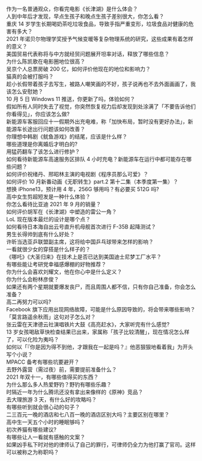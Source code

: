 作为一名普通观众，你看完电影《长津湖》是什么体会？  
人到中年后才发现，早点生孩子和晚点生孩子差别很大，你怎么看？  
重庆 14 岁学生长期喝奶茶吃垃圾食品，导致手指严重变形，垃圾食品对健康的危害有多大？  
2021 年诺贝尔物理学奖授予气候变暖等复杂物理系统的研究，这些成果有着怎样的意义？  
美国贸易代表称将与中方就经贸问题展开坦率对话，释放了哪些信息？  
为什么陈凯歌在电影圈地位很高？  
吴京个人总票房破 200 亿，如何评价他现在的地位和影响力？  
猫真的会被打服吗？  
趁小长假带着孩子去写生，被路人嘲笑画的不好，孩子说再也不去外面画画了，我该怎么安慰她？  
10 月 5 日 Windows 11 推送，你更新了吗，体验如何？  
假如所有人同时失去了视觉，你突然恢复视力后却发现到处涂满了「不要告诉他们你看得见」，你应该怎么做?  
新能源车客服回应十一假期外出充电难，称「加快布局，暂时没有更好办法」，新能源车长途出行问题该如何改善？  
你理想中韩剧《鱿鱼游戏》的结尾，应该是什么样？  
哪些道理是你离婚后才明白的?  
用猛药翻车了该怎么进行修护？  
如何看待新能源车高速服务区排队 4 小时充电？新能源车在运行中都可能存在哪些问题？  
如何评价祝绪丹、邢昭林主演的电视剧《程序员那么可爱》？  
如何评价 10 月新番动画《无职转生》part.2 第十二集（本季度第一集）？  
想换 iPhone13，预计用 4 年，256G 够用吗？有必要买 512G 吗?  
高中女生剪超短发是一种什么体验？  
你怎么看待比亚迪 2021 年 9 月的销量？  
如何评价胡军在《长津湖》中塑造的雷公一角？  
LoL 现在版本最烂的设计是哪个点？  
如何看待日本海自出云号直升机母舰首次进行 F-35B 起降测试？  
男生长得帅到底有什么好处？  
许昕当选亚乒联盟副主席，这将给中国乒乓球带来怎样的影响？  
一看就很少女的穿搭是什么样子的？  
《哪吒》《大圣归来》在技术上是否已达到美国迪士尼梦工厂水平？  
有哪些能让考研党幸福感爆棚的好物推荐？  
你为什么会喜欢刘耀文，他在你心中是什么定义？  
你为什么会粉林彦俊？  
如果还有两个星期就要爆发丧尸，而且周围人都不信，只有你自己准备，你会怎么准备？  
高二再努力可以吗?  
Facebook 旗下应用出现网络故障，可能是什么原因导致的，将会带来哪些影响？  
「莫言路遥余秋雨」这句对子怎么对？  
张云雷在天津德云社演唱铁片大鼓《高亮赶水》，大家听完有什么感觉?  
13 岁女孩喝敌草快检查结果已出来，家属称「孩子比较清醒」，现在情况怎么样了，可以化险为夷吗？  
如何以「『你是因为得不到他，才跟我在一起是吗？』他恶狠狠地看着我」为开头写个小说？  
MPACC 备考有哪些坑要避开？  
去野外露营（需过夜）前，需要提前准备什么？  
2021 年双十一，有哪些值得买的东西？  
为什么那么多人热爱野钓？野钓有哪些乐趣？  
时隔近一年为什么腾讯还没有拿出来像样的《原神》竞品？  
去大理旅游 3 天，有什么好的攻略吗？  
有哪些听到就会很心动的句子？  
二三百元一晚的酒店和七八百一晚的酒店区别大吗？主要区别在哪里？  
高中生一天五个小时的睡眠够吗？  
初次养猫有哪些建议?  
有哪些让人一看就有感触的文案？  
如果凶手私下时对他的律师认了自己的罪行，可律师仍全力为他打赢了官司。这样可以被称之为称职吗？  
